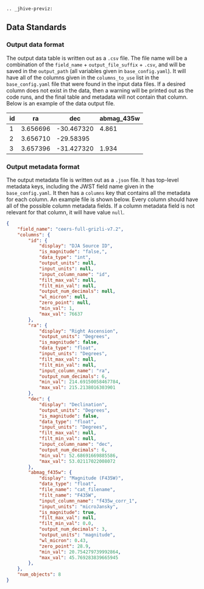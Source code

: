```{eval-rst}
.. _jhive-previz:
```

## Data Standards

### Output data format
The output data table is written out as a `.csv` file. The file name will be a combination of the `field_name` + `output_file_suffix` + `.csv`, and will be saved in the `output_path` (all variables given in `base_config.yaml`). It will have all of the columns given in the `columns_to_use` list in the `base_config.yaml` file that were found in the input data files. If a desired column does not exist in the data, then a warning will be printed out as the code runs, and the final table and metadata will not contain that column. Below is an example of the data output file. 

| id | ra | dec | abmag_435w |
| ------ | -- | --- | ---------- | 
| 1 | 3.656696 |-30.467320 | 4.861 |
| 2 | 3.656710 | -29.58395 |  |
| 3 | 3.657396 |-31.427320 | 1.934 |




### Output metadata format
The output metadata file is written out as a `.json` file. It has top-level metadata keys, including the JWST field name given in the `base_config.yaml`. It then has a `columns` key that contains all the metadata for each column. An example file is shown below. Every column should have all of the possible column metadata fields. If a column metadata field is not relevant for that column, it will have value `null`. 

```json
{
    "field_name": "ceers-full-grizli-v7.2",
    "columns": {
        "id": {
            "display": "DJA Source ID",
            "is_magnitude": "false,",
            "data_type": "int",
            "output_units": null,
            "input_units": null,
            "input_column_name": "id",
            "filt_max_val": null,
            "filt_min_val": null,
            "output_num_decimals": null,
            "wl_micron": null,
            "zero_point": null,
            "min_val": 1,
            "max_val": 76637
        },
        "ra": {
            "display": "Right Ascension",
            "output_units": "Degrees",
            "is_magnitude": false,
            "data_type": "float",
            "input_units": "Degrees",
            "filt_max_val": null,
            "filt_min_val": null,
            "input_column_name": "ra",
            "output_num_decimals": 6,
            "min_val": 214.69150058467784,
            "max_val": 215.2138016303901
        },
        "dec": {
            "display": "Declination",
            "output_units": "Degrees",
            "is_magnitude": false,
            "data_type": "float",
            "input_units": "Degrees",
            "filt_max_val": null,
            "filt_min_val": null,
            "input_column_name": "dec",
            "output_num_decimals": 6,
            "min_val": 52.68691669885586,
            "max_val": 53.02117022008072
        },
        "abmag_f435w": {
            "display": "Magnitude (F435W)",
            "data_type": "float",
            "file_name": "cat_filename",
            "filt_name": "F435W",
            "input_column_name": "f435w_corr_1",
            "input_units": "microJansky",
            "is_magnitude": true,
            "filt_max_val": null,
            "filt_min_val": 0.0,
            "output_num_decimals": 3,
            "output_units": "magnitude",
            "wl_micron": 0.43,
            "zero_point": 28.9,
            "min_val": 20.754279739992864,
            "max_val": 45.769283839665945
        },
    },
    "num_objects": 8
}
```